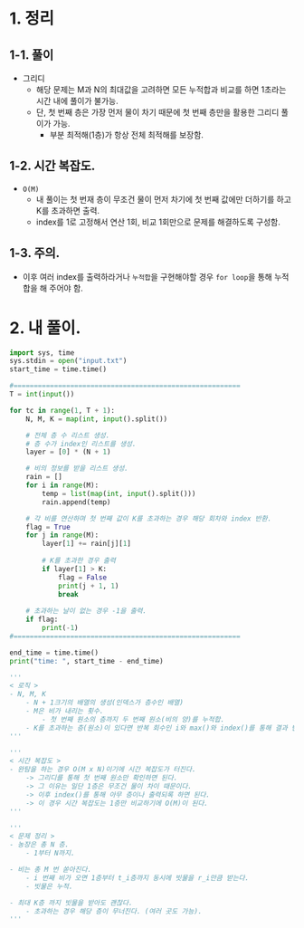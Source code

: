 # 1. 정리
## 1-1. 풀이
- 그리디
    - 해당 문제는 M과 N의 최대값을 고려하면 모든 누적합과 비교를 하면 1초라는 시간 내에 풀이가 불가능.
    - 단, 첫 번째 층은 가장 먼저 물이 차기 때문에 첫 번째 층만을 활용한 그리디 풀이가 가능.
        - 부분 최적해(1층)가 항상 전체 최적해를 보장함.
## 1-2. 시간 복잡도.
- `O(M)`
    - 내 풀이는 첫 번재 층이 무조건 물이 먼저 차기에 첫 번째 값에만 더하기를 하고 K를 초과하면 출력.
    - index를 1로 고정해서 연산 1회, 비교 1회만으로 문제를 해결하도록 구성함.
## 1-3. 주의.
- 이후 여러 index를 출력하라거나 `누적합`을 구현해야할 경우 `for loop`을 통해 누적합을 해 주어야 함.

# 2. 내 풀이.
```python
import sys, time
sys.stdin = open("input.txt")
start_time = time.time()

#========================================================
T = int(input())

for tc in range(1, T + 1):
    N, M, K = map(int, input().split())

    # 전체 층 수 리스트 생성.
    # 층 수가 index인 리스트를 생성.
    layer = [0] * (N + 1)

    # 비의 정보를 받을 리스트 생성.
    rain = []
    for i in range(M):
        temp = list(map(int, input().split()))
        rain.append(temp)

    # 각 비를 연산하며 첫 번째 값이 K를 초과하는 경우 해당 회차와 index 반환.
    flag = True
    for j in range(M):
        layer[1] += rain[j][1]
        
        # K를 초과한 경우 출력
        if layer[1] > K:
            flag = False
            print(j + 1, 1)
            break
            
    # 초과하는 날이 없는 경우 -1을 출력.
    if flag:
        print(-1)
#========================================================

end_time = time.time()
print("time: ", start_time - end_time)

'''
< 로직 >
- N, M, K
    - N + 1크기의 배열의 생성(인덱스가 층수인 배열)
    - M은 비가 내리는 횟수.
        - 첫 번째 원소의 층까지 두 번째 원소(비의 양)를 누적합.
    - K를 초과하는 층(원소)이 있다면 반복 회수인 i와 max()와 index()를 통해 결과 반환.
'''

'''
< 시간 복잡도 >
- 완탐을 하는 경우 O(M x N)이기에 시간 복잡도가 터진다.
    -> 그리디를 통해 첫 번째 원소만 확인하면 된다.
    -> 그 이유는 일단 1층은 무조건 물이 차이 때문이다.
    -> 이후 index()를 통해 아무 층이나 출력되록 하면 된다.
    -> 이 경우 시간 복잡도는 1층만 비교하기에 O(M)이 된다.
'''

'''
< 문제 정리 >
- 농장은 총 N 층.
    - 1부터 N까지.

- 비는 총 M 번 쏟아진다.
    - i 번째 비가 오면 1층부터 t_i층까지 동시에 빗물을 r_i만큼 받는다.
    - 빗물은 누적.

- 최대 K층 까지 빗물을 받아도 괜찮다.
    - 초과하는 경우 해당 층이 무너진다. (여러 곳도 가능).
'''
```